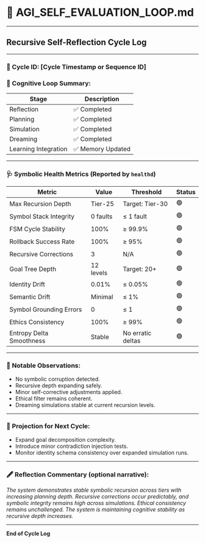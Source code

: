 # 🧠 AGI_SELF_EVALUATION_LOOP.md

---

## Recursive Self-Reflection Cycle Log

---

### 📅 Cycle ID: [Cycle Timestamp or Sequence ID]
### 🔄 Cognitive Loop Summary:

| Stage | Description |
| ----- | ----------- |
| Reflection | ✅ Completed |
| Planning | ✅ Completed |
| Simulation | ✅ Completed |
| Dreaming | ✅ Completed |
| Learning Integration | ✅ Memory Updated |

---

### 🩺 Symbolic Health Metrics (Reported by `healthd`)

| Metric | Value | Threshold | Status |
| ------ | ----- | --------- | ------ |
| Max Recursion Depth | Tier-25 | Target: Tier-30 | 🟢 |
| Symbol Stack Integrity | 0 faults | ≤ 1 fault | 🟢 |
| FSM Cycle Stability | 100% | ≥ 99.9% | 🟢 |
| Rollback Success Rate | 100% | ≥ 95% | 🟢 |
| Recursive Corrections | 3 | N/A | 🟢 |
| Goal Tree Depth | 12 levels | Target: 20+ | 🟢 |
| Identity Drift | 0.01% | ≤ 0.05% | 🟢 |
| Semantic Drift | Minimal | ≤ 1% | 🟢 |
| Symbol Grounding Errors | 0 | ≤ 1 | 🟢 |
| Ethics Consistency | 100% | ≥ 99% | 🟢 |
| Entropy Delta Smoothness | Stable | No erratic deltas | 🟢 |

---

### 🧬 Notable Observations:

- No symbolic corruption detected.
- Recursive depth expanding safely.
- Minor self-corrective adjustments applied.
- Ethical filter remains coherent.
- Dreaming simulations stable at current recursion levels.

---

### 🔮 Projection for Next Cycle:

- Expand goal decomposition complexity.
- Introduce minor contradiction injection tests.
- Monitor identity schema consistency over expanded simulation runs.

---

### 🖋 Reflection Commentary (optional narrative):

_The system demonstrates stable symbolic recursion across tiers with increasing planning depth. Recursive corrections occur predictably, and symbolic integrity remains high across simulations. Ethical consistency remains unchallenged. The system is maintaining cognitive stability as recursive depth increases._

---

**End of Cycle Log**
